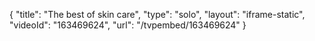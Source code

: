 {
    "title": "The best of skin care",
    "type": "solo",
    "layout": "iframe-static",
    "videoId": "163469624",
    "url": "\/tvpembed\/163469624"
}
